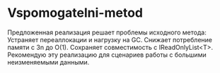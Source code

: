 # Vspomogatelni-metod
Предложенная реализация решает проблемы исходного метода:  Устраняет переаллокации и нагрузку на GC.  Снижает потребление памяти с 3n до O(1).  Сохраняет совместимость с IReadOnlyList&lt;T>. Рекомендую эту реализацию для сценариев работы с большими неизменяемыми данными. 
